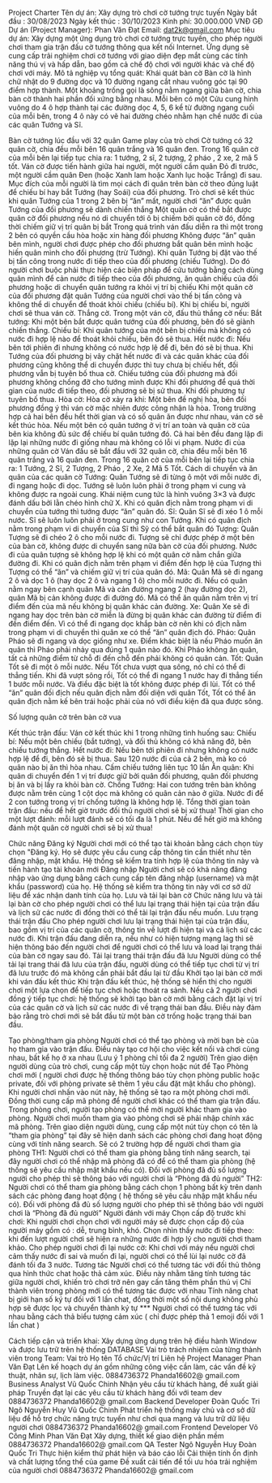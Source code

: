 Project Charter
Tên dự án: Xây dựng trò chơi cờ tướng trực tuyến
Ngày bắt đầu : 30/08/2023			Ngày kết thúc : 30/10/2023
Kinh phí: 30.000.000 VNĐ
GĐ Dự án (Project Manager): Phan Văn Đạt 		Email: dat2k@gmail.com
Mục tiêu dự án: 
Xây dựng một ứng dụng trò chơi cờ tướng trực tuyến, cho phép người chơi tham gia trận đấu cờ tướng thông qua kết nối Internet.
 Ứng dụng sẽ cung cấp trải nghiệm chơi cờ tướng với giao diện đẹp mắt cùng các tính năng thú vị và hấp dẫn, bao gồm cả chế độ chơi với người khác và chế độ chơi với máy.
Mô tả nghiệp vụ tổng quát:
Khái quát bàn cờ
Bàn cờ là hình chữ nhật do 9 đường dọc và 10 đường ngang cắt nhau vuông góc tại 90 điểm hợp thành. Một khoảng trống gọi là sông nằm ngang giữa bàn cờ, chia bàn cờ thành hai phần đối xứng bằng nhau. Mỗi bên có một Cửu cung hình vuông do 4 ô hợp thành tại các đường dọc 4, 5, 6 kể từ đường ngang cuối của mỗi bên, trong 4 ô này có vẽ hai đường chéo nhằm hạn chế nước đi của các quân Tướng và Sĩ.

Bàn cờ tướng lúc đầu với 32 quân
Game play của trò chơi
Cờ tướng có 32 quân cờ, chia đều mỗi bên 16 quân trắng và 16 quân đen. Trong 16 quân cờ của mỗi bên lại tiếp tục chia ra: 1 tướng, 2 sĩ, 2 tượng, 2 pháo , 2 xe, 2 mã 5 tốt.
Ván cờ được tiến hành giữa hai người, một người cầm quân Đỏ đi trước, một người cầm quân Đen (hoặc Xanh lam hoặc Xanh lục hoặc Trắng) đi sau. Mục đích của mỗi người là tìm mọi cách đi quân trên bàn cờ theo đúng luật để chiếu bí hay bắt Tướng (hay Soái) của đối phương.
Trò chơi sẽ kết thúc khi quân Tướng của 1 trong 2 bên bị “ăn” mất, người chơi “ăn” được quân Tướng của đối phương sẽ dành chiến thắng
Một quân cờ có thể bắt được quân cờ đối phương nếu nó di chuyển tới ô bị chiếm bởi quân cờ đó, đồng thời chiếm giữ vị trí quân bị bắt
 Trong quá trình ván đấu diễn ra thì một trong 2 bên có quyền cầu hòa hoặc xin hàng đối phương
Không được “ăn” quân bên mình, người chơi được phép cho đối phương bắt quân bên mình hoặc hiến quân mình cho đối phương (trừ Tướng).
Khi quân Tướng bị đặt vào thế bị tấn công trong nước đi tiếp theo của đối phương (chiếu Tướng). Do đó người chơi buộc phải thực hiện các biện pháp để cứu tướng bằng cách dùng quân mình để cản nước đi tiếp theo của đối phương, ăn quân chiếu của đối phương hoặc di chuyển quân tướng ra khỏi vị trí bị chiếu
Khi một quân cờ của đối phương đặt quân Tướng của người chơi vào thế bị tấn công và không thể di chuyển để thoát khỏi chiếu (chiếu bí). Khi bị chiếu bí, người chơi sẽ thua ván cờ.
Thắng cờ. Trong một ván cờ, đấu thủ thắng cờ nếu:
Bắt tướng: Khi một bên bắt được quân tướng của đối phương, bên đó sẽ giành chiến thắng.
Chiếu bí: Khi quân tướng của một bên bị chiếu mà không có nước đi hợp lệ nào để thoát khỏi chiếu, bên đó sẽ thua.
Hết nước đi: Nếu bên tới phiên đi nhưng không có nước hợp lệ để đi, bên đó sẽ bị thua.
Khi Tướng của đối phương bị vây chặt hết nước đi và các quân khác của đối phương cũng không thể di chuyển được thì tuy chưa bị chiếu hết, đối phương vẫn bị tuyên bố thua cờ. 
Chiếu tướng của đối phương mà đối phương không chống đỡ cho tướng mình được
Khi đối phương để quá thời gian của nước đi tiếp theo, đối phương sẽ bị sử thua.
Khi đối phương tự tuyên bố thua.
Hòa cờ: Hòa cờ xảy ra khi:
Một bên đề nghị hòa, bên đối phương đồng ý thì ván cờ mặc nhiên được công nhận là hòa.
Trong trường hợp cả hai bên đều hết thời gian và có số quân ăn được như nhau, ván cờ sẽ kết thúc hòa.
Nếu một bên có quân tướng ở vị trí an toàn và quân cờ của bên kia không đủ sức để chiếu bí quân tướng đó.
Cả hai bên đều đang lặp đi lặp lại những nước đi giống nhau mà không có lỗi vi phạm.
Nước đi của những quân cờ
Ván đấu sẽ bắt đầu với 32 quân cờ, chia đều mỗi bên 16 quân trắng và 16 quân đen. Trong 16 quân cờ của mỗi bên lại tiếp tục chia ra: 1 Tướng, 2 Sĩ, 2 Tượng, 2 Pháo , 2 Xe, 2 Mã 5 Tốt.
Cách di chuyển và ăn quân của các quân cờ
Tướng: Quân Tướng sẽ đi từng ô một với mỗi nước đi, đi ngang hoặc đi dọc. Tướng sẽ luôn luôn phải ở trong phạm vi cung và không được ra ngoài cung. Khái niệm cung tức là hình vuông 3×3 và được đánh dấu bởi lằn chéo hình chữ X. Khi có quân địch nằm trong phạm vi di chuyển của tướng thì tướng được “ăn” quân đó.
Sĩ:  Quân Sĩ sẽ đi xéo 1 ô mỗi nước. Sĩ sẽ luôn luôn phải ở trong cung như con Tướng. Khi có quân địch nằm trong phạm vi di chuyển của Sĩ thì Sỹ có thể bắt quân đó
Tượng: Quân Tượng sẽ đi chéo 2 ô cho mỗi nước đi. Tượng sẽ chỉ được phép ở một bên của bàn cờ, không được di chuyển sang nữa bàn cờ của đối phương. Nước đi của quân tượng sẽ không hợp lệ khi có một quân cờ nằm chắn giữa đường đi. Khi có quân địch nằm trên phạm vi điểm đến hợp lệ của Tượng thì Tượng có thể “ăn” và chiếm giữ vị trí của quân đó.
Mã: Quân Mã sẽ đi ngang 2 ô và dọc 1 ô (hay dọc 2 ô và ngang 1 ô) cho mỗi nước đi. Nếu có quân nằm ngay bên cạnh quân Mã và cản đường ngang 2 (hay đường dọc 2), quân Mã bị cản không được đi đường đó. Mã có thể ăn quân nằm trên vị trí điểm đến của mã nếu không bị quân khác cản đường. 
Xe: Quân Xe sẽ đi ngang hay dọc trên bàn cờ miễn là đừng bị quân khác cản đường từ điểm đi đến điểm đến. Vì có thể đi ngang dọc khắp bàn cờ nên khi có địch nằm trong phạm vi di chuyển thì quân xe có thể “ăn” quân địch đó. 
Pháo: Quân Pháo sẽ đi ngang và dọc giống như xe. Điểm khác biệt là nếu Pháo muốn ăn quân thì Pháo phải nhảy qua đúng 1 quân nào đó. Khi Pháo không ăn quân, tất cả những điểm từ chỗ đi đến chỗ đến phải không có quân cản.
Tốt: Quân Tốt sẽ đi một ô mỗi nước. Nếu Tốt chưa vượt qua sông, nó chỉ có thể đi thẳng tiến. Khi đã vượt sông rồi, Tốt có thể đi ngang 1 nước hay đi thẳng tiến 1 bước mỗi nước. Và điều đặc biệt là tốt không được phép đi lùi. Tốt có thể “ăn” quân đối địch nếu quân địch nằm đối diện với quân Tốt, Tốt có thể ăn quân địch nằm kế bên trái hoặc phải của nó với điều kiện đã qua được sông.

Số lượng quân cờ trên bàn cờ vua


Kết thúc trận đấu: Ván cờ kết thúc khi 1 trong những tình huống sau:
Chiếu bí: Nếu một bên chiếu (bắt tướng), và đối thủ không có khả năng đở, bên chiếu tướng thắng.
Hết nước đi: Nếu bên tới phiên đi nhưng không có nước hợp lệ để đi, bên đó sẽ bị thua.
Sau 120 nước đi của cả 2 bên, mà ko có quân nào bị ăn thì hòa nhau.
Cấm chiếu tướng liên tục 10 lần
Ăn quân: Khi quân di chuyển đến 1 vị trí được giữ bởi quân đối phương, quân đối phương bị ăn và bị lấy ra khỏi bàn cờ.
Chống Tướng: Hai con tướng trên bàn không được nằm trên cùng 1 cột dọc mà không có quân cản nào ở giữa.
Nước đi để 2 con tướng trong vị trí chống tướng là không hợp lệ. 
Tổng thời gian toàn trận đấu: nếu để hết giờ trước đối thủ người chơi sẽ bị xử thua! 
Thời gian cho một lượt đánh: mỗi lượt đánh sẽ có tối đa là 1 phút. Nếu để hết giờ mà không đánh một quân cờ người chơi sẽ bị xử thua!






Chức năng
Đăng ký
Người chơi mới có thể tạo tài khoản bằng cách chọn tùy chọn "Đăng ký. Họ sẽ được yêu cầu cung cấp thông tin cần thiết như tên đăng nhập, mật khẩu. Hệ thống sẽ kiểm tra tính hợp lệ của thông tin này và tiến hành tạo tài khoản mới 
Đăng nhập
Người chơi sẽ có khả năng đăng nhập vào ứng dụng bằng cách cung cấp tên đăng nhập (username) và mật khẩu (password) của họ. Hệ thống sẽ kiểm tra thông tin này với cơ sở dữ liệu để xác nhận danh tính của họ.
Lưu và tải lại bàn cờ
	Chức năng lưu và tải lại bàn cờ cho phép người chơi có thể lưu lại trạng thái hiện tại của trận đấu và lịch sử các nước đi đồng thời có thể tải lại trận đấu nếu muốn.
	Lưu trạng thái trận đấu 
Cho phép người chơi lưu lại trạng thái hiện tại của trận đấu, bao gồm vị trí của các quân cờ, thông tin về lượt đi hiện tại và cả lịch sử các nước đi.
Khi trận đấu đang diễn ra, nếu như có hiện tượng mạng lag thì sẽ hiện thông báo đến người chơi để người chơi có thể lưu và load lại trạng thái của bàn cờ ngay sau đó.
	Tải lại trang thái trận đấu đã lưu
Người dùng có thể tải lại trang thái đã lưu của trận đấu, người dùng có thể tiếp tục chơi từ vị trí đã lưu trước đó mà không cần phải bắt đầu lại từ đầu
	Khởi tạo lại bàn cờ mới khi ván đấu kết thúc
		Khi trận đấu kết thúc, hệ thống sẽ hiển thị cho người chơi một lựa chọn để tiếp tục chơi hoặc thoát ra sảnh.
Nếu cả 2 người chơi đồng ý tiếp tục chơi: hệ thống sẽ khởi tạo bàn cờ mới bằng cách đặt lại vị trí của các quân cờ và lịch sử các nước đi về trạng thái ban đầu. Điều này đảm bảo rằng trò chơi mới sẽ bắt đầu từ một bàn cờ trống hoặc trạng thái ban đầu.


Tạo phòng/tham gia phòng
Người chơi có thể tạo phòng và mời bạn bè của họ tham gia vào trận đấu. Điều này tạo cơ hội cho việc kết nối và chơi cùng nhau, bất kể họ ở xa nhau (Lưu ý 1 phòng chỉ tối đa 2 người)
Trên giao diện người dùng của trò chơi, cung cấp một tùy chọn hoặc nút để Tạo Phòng chơi mới ( người chơi được hệ thống thông báo tùy chọn phòng public hoặc private, đối với phòng private sẽ thêm 1 yêu cầu đặt mật khẩu cho phòng). Khi người chơi nhấn vào nút này, hệ thống sẽ tạo ra một phòng chơi mới. Đồng thời cung cấp mã phòng để người chơi khác có thể tham gia trận đấu.
Trong phòng chơi, người tạo phòng có thể mời người khác tham gia vào phòng. Người chơi muốn tham gia vào phòng chơi sẽ phải nhập chính xác mã phòng.
Trên giao diện người dùng, cung cấp một nút tùy chọn có tên là “tham gia phòng” tại đây sẽ hiện danh sách các phòng chơi đang hoạt động cùng với tính năng search. Sẽ có 2 trường hợp để người chơi tham gia phòng 
TH1: Người chơi có thể tham gia phòng bằng tính năng search, tại đây người chơi có thể nhập mã phòng đã có để có thể tham gia phòng (hệ thống sẽ yêu cầu nhập mật khẩu nếu có). Đối với phòng đã đủ số lượng người cho phép thì sẽ thông báo với người chơi là “Phòng đã đủ người”
TH2: Người chơi có thể tham gia phòng bằng cách chọn 1 phòng bất kỳ trên danh sách các phòng đang hoạt động ( hệ thống sẽ yêu cầu nhập mật khẩu nếu có). Đối với phòng đã đủ số lượng người cho phép thì sẽ thông báo với người chơi là “Phòng đã đủ người”
Người đánh với máy
Chọn cấp độ trước khi chơi: Khi người chơi chọn chơi với người máy sẽ được chọn cấp độ của người máy gồm có : dễ, trung bình, khó.
Chọn nhìn thấy nước đi tiếp theo: khi đến lượt người chơi sẽ hiện ra những nước đi hợp lý cho người chơi tham khảo.
Cho phép người chơi đi lại nước cờ: Khi chơi với máy nếu người chơi cảm thấy nước đi sai và muốn đi lại, người chơi có thể lùi lại nước cờ đã đánh tối đa 3 nước.
Tương tác 
Người chơi có thể tương tác với đối thủ thông qua hình thức chat hoặc thả cảm xúc. Điều này nhằm tăng tính tương tác giữa người chơi, khiến trò chơi trở nên gay cấn tăng thêm phần thú vị
Chỉ thành viên trong phòng mới có thể tương tác được với nhau 
Tính năng chat bị giới hạn số ký tự đối với 1 lần chat, đồng thời một số nội dung không phù hợp sẽ được lọc và chuyển thành ký tự ***
Người chơi có thể tương tác với nhau bằng cách thả biểu tượng cảm xúc ( chỉ được phép thả 1 emoji đối với 1 lần chat )


Cách tiếp cận và triển khai:
Xây dựng ứng dụng trên hệ điều hành Window và được lưu trữ trên hệ thống DATABASE
Vai trò trách nhiệm của từng thành viên trong Team:
Vai trò
Họ tên
Tổ chức/Vị trí
Liên hệ
Project Manager
Phan Văn Đạt
Lên kế hoạch dự án gồm những công việc cần làm, các vấn đề kỹ thuật, nhân sự, lịch làm việc.
0884736372
Phanda16602@
gmail.com
Business Analyst
Vũ Quốc Chinh
Nhận yêu cầu từ khách hàng, đề xuất giải pháp
Truyền đạt lại các yêu cầu từ khách hàng đối với team dev
0884736372
Phanda16602@
gmail.com
Backend Developer
Đoàn Quốc Tri
Ngô Nguyễn Huy
Vũ Quốc Chinh
Phát triển hệ thống máy chủ và cơ sở dữ liệu để hỗ trợ chức năng trực tuyến như chơi qua mạng và lưu trữ dữ liệu người chơi
0884736372
Phanda16602@
gmail.com
Frontend Developer
Võ Công Minh
Phan Văn Đạt
Xây dựng, thiết kế giao diện phần mềm
0884736372
Phanda16602@
gmail.com
QA Tester
Ngô Nguyễn Huy
Đoàn Quốc Tri
Thực hiện kiểm thử phát hiện và báo cáo lỗi
Cải thiện tính ổn định và chất lượng tổng thể của game
Đề xuất cải tiến để tối ưu hóa trải nghiệm của người chơi
0884736372
Phanda16602@
gmail.com



